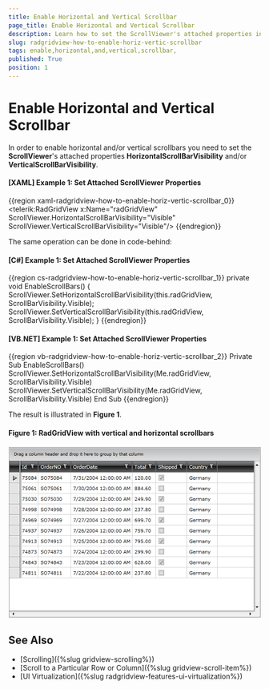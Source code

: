 ```yaml
---
title: Enable Horizontal and Vertical Scrollbar 
page_title: Enable Horizontal and Vertical Scrollbar 
description: Learn how to set the ScrollViewer's attached properties in order to enable horizontal and vertical scrollbars in RadGridView - Telerik's {{ site.framework_name }} DataGrid. 
slug: radgridview-how-to-enable-horiz-vertic-scrollbar
tags: enable,horizontal,and,vertical,scrollbar,
published: True
position: 1
---
```


# Enable Horizontal and Vertical Scrollbar 

In order to enable horizontal and/or vertical scrollbars you need to set the __ScrollViewer__'s attached properties __HorizontalScrollBarVisibility__ and/or __VerticalScrollBarVisibility__.

#### __[XAML] Example 1: Set Attached ScrollViewer Properties__

{{region xaml-radgridview-how-to-enable-horiz-vertic-scrollbar_0}}
	<telerik:RadGridView x:Name="radGridView" ScrollViewer.HorizontalScrollBarVisibility="Visible" ScrollViewer.VerticalScrollBarVisibility="Visible"/>
{{endregion}}

The same operation can be done in code-behind:

#### __[C#] Example 1: Set Attached ScrollViewer Properties__

{{region cs-radgridview-how-to-enable-horiz-vertic-scrollbar_1}}
	private void EnableScrollBars()
	{
	    ScrollViewer.SetHorizontalScrollBarVisibility(this.radGridView, ScrollBarVisibility.Visible);
	    ScrollViewer.SetVerticalScrollBarVisibility(this.radGridView, ScrollBarVisibility.Visible);
	}
{{endregion}}

#### __[VB.NET] Example 1: Set Attached ScrollViewer Properties__

{{region vb-radgridview-how-to-enable-horiz-vertic-scrollbar_2}}
	Private Sub EnableScrollBars()
	    ScrollViewer.SetHorizontalScrollBarVisibility(Me.radGridView, ScrollBarVisibility.Visible)
	    ScrollViewer.SetVerticalScrollBarVisibility(Me.radGridView, ScrollBarVisibility.Visible)
	End Sub
{{endregion}}

The result is illustrated in **Figure 1**.

#### __Figure 1: RadGridView with vertical and horizontal scrollbars__

![Telerik {{ site.framework_name }} DataGrid HowTo HorizontalAndVerticalScrollbar 010](images/RadGridView_HowTo_HorizontalAndVerticalScrollbar_010.png)

## See Also

 * [Scrolling]({%slug gridview-scrolling%})
 * [Scroll to a Particular Row or Column]({%slug gridview-scroll-item%})
 * [UI Virtualization]({%slug radgridview-features-ui-virtualization%})
